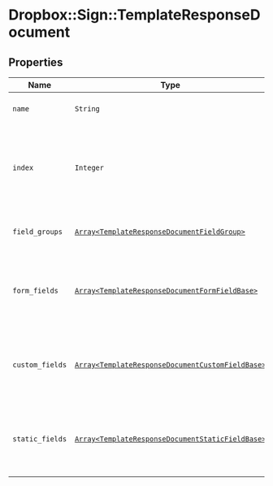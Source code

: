 # Dropbox::Sign::TemplateResponseDocument



## Properties

| Name | Type | Description | Notes |
| ---- | ---- | ----------- | ----- |
| `name` | ```String``` |  Name of the associated file.  |  |
| `index` | ```Integer``` |  Document ordering, the lowest index is displayed first and the highest last (0-based indexing).  |  |
| `field_groups` | [```Array<TemplateResponseDocumentFieldGroup>```](TemplateResponseDocumentFieldGroup.md) |  An array of Form Field Group objects.  |  |
| `form_fields` | [```Array<TemplateResponseDocumentFormFieldBase>```](TemplateResponseDocumentFormFieldBase.md) |  An array of Form Field objects containing the name and type of each named field.  |  |
| `custom_fields` | [```Array<TemplateResponseDocumentCustomFieldBase>```](TemplateResponseDocumentCustomFieldBase.md) |  An array of Form Field objects containing the name and type of each named field.  |  |
| `static_fields` | [```Array<TemplateResponseDocumentStaticFieldBase>```](TemplateResponseDocumentStaticFieldBase.md) |  An array describing static overlay fields. **NOTE** only available for certain subscriptions.  |  |

